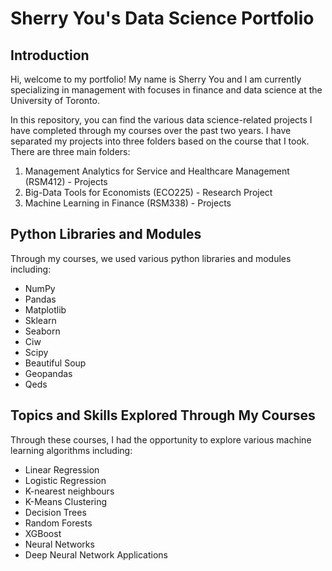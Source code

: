# Sherry You's Data Science Portfolio

## Introduction
Hi, welcome to my portfolio! My name is Sherry You and I am currently specializing in management with focuses in finance and data science at the University of Toronto.

In this repository, you can find the various data science-related projects I have completed through my courses over the past two years. I have separated my projects into three folders based on the course that I took. There are three main folders:

1. Management Analytics for Service and Healthcare Management (RSM412) - Projects
2. Big-Data Tools for Economists (ECO225) - Research Project
3. Machine Learning in Finance (RSM338) - Projects

## Python Libraries and Modules
Through my courses, we used various python libraries and modules including:
* NumPy
* Pandas
* Matplotlib
* Sklearn
* Seaborn
* Ciw
* Scipy
* Beautiful Soup
* Geopandas
* Qeds

## Topics and Skills Explored Through My Courses
Through these courses, I had the opportunity to explore various machine learning algorithms including:
* Linear Regression
* Logistic Regression
* K-nearest neighbours
* K-Means Clustering 
* Decision Trees
* Random Forests 
* XGBoost
* Neural Networks 
* Deep Neural Network Applications

